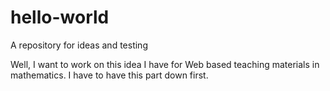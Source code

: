 # hello-world
A repository for ideas and testing

Well, I want to work on this idea I have for Web based teaching materials in mathematics.
I have to have this part down first.
